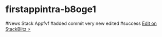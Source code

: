 # firstappintra-b8oge1
#News Stack Appfvf
#added commit very new edited
#success
[Edit on StackBlitz ⚡️](https://stackblitz.com/edit/firstappintra-b8oge1)
